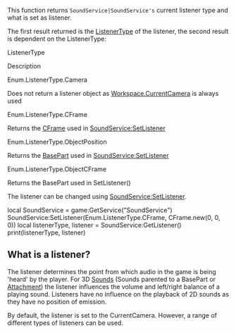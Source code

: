 This function returns `SoundService|SoundService's` current listener type and what is set as listener.

The first result returned is the [ListenerType](https://developer.roblox.com/en-us/api-reference/enum/ListenerType) of the listener, the second result is dependent on the ListenerType:

ListenerType

Description

Enum.ListenerType.Camera

Does not return a listener object as [Workspace.CurrentCamera](https://developer.roblox.com/en-us/api-reference/property/Workspace/CurrentCamera) is always used

Enum.ListenerType.CFrame

Returns the [CFrame](https://developer.roblox.com/en-us/api-reference/datatype/CFrame) used in [SoundService:SetListener](https://developer.roblox.com/en-us/api-reference/function/SoundService/SetListener)

Enum.ListenerType.ObjectPosition

Returns the [BasePart](https://developer.roblox.com/en-us/api-reference/class/BasePart) used in [SoundService:SetListener](https://developer.roblox.com/en-us/api-reference/function/SoundService/SetListener)

Enum.ListenerType.ObjectCFrame

Returns the BasePart used in SetListener()

The listener can be changed using [SoundService:SetListener](https://developer.roblox.com/en-us/api-reference/function/SoundService/SetListener).

local SoundService = game:GetService("SoundService")
SoundService:SetListener(Enum.ListenerType.CFrame, CFrame.new(0, 0, 0))
local listenerType, listener = SoundService:GetListener()
print(listenerType, listener)

What is a listener?
-------------------

The listener determines the point from which audio in the game is being 'heard' by the player. For 3D [Sounds](https://developer.roblox.com/en-us/api-reference/class/Sound) (Sounds parented to a BasePart or [Attachment](https://developer.roblox.com/en-us/api-reference/class/Attachment)) the listener influences the volume and left/right balance of a playing sound. Listeners have no influence on the playback of 2D sounds as they have no position of emission.

By default, the listener is set to the CurrentCamera. However, a range of different types of listeners can be used.